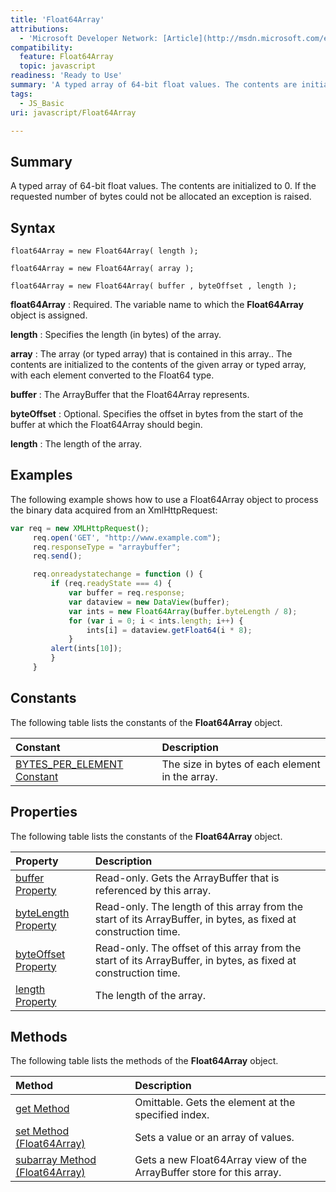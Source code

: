 ```yaml
---
title: 'Float64Array'
attributions:
  - 'Microsoft Developer Network: [Article](http://msdn.microsoft.com/en-us/library/ie/br212931(v=vs.94).aspx)'
compatibility:
  feature: Float64Array
  topic: javascript
readiness: 'Ready to Use'
summary: 'A typed array of 64-bit float values. The contents are initialized to 0. If the requested number of bytes could not be allocated an exception is raised.'
tags:
  - JS_Basic
uri: javascript/Float64Array

---
```

## Summary

A typed array of 64-bit float values. The contents are initialized to 0. If the requested number of bytes could not be allocated an exception is raised.

## Syntax

    float64Array = new Float64Array( length );

    float64Array = new Float64Array( array );

    float64Array = new Float64Array( buffer , byteOffset , length );

**float64Array**
:   Required. The variable name to which the **Float64Array** object is assigned.

**length**
:   Specifies the length (in bytes) of the array.

**array**
:   The array (or typed array) that is contained in this array.. The contents are initialized to the contents of the given array or typed array, with each element converted to the Float64 type.

**buffer**
:   The ArrayBuffer that the Float64Array represents.

**byteOffset**
:   Optional. Specifies the offset in bytes from the start of the buffer at which the Float64Array should begin.

**length**
:   The length of the array.

## Examples

The following example shows how to use a Float64Array object to process the binary data acquired from an XmlHttpRequest:

``` js
var req = new XMLHttpRequest();
     req.open('GET', "http://www.example.com");
     req.responseType = "arraybuffer";
     req.send();

     req.onreadystatechange = function () {
         if (req.readyState === 4) {
             var buffer = req.response;
             var dataview = new DataView(buffer);
             var ints = new Float64Array(buffer.byteLength / 8);
             for (var i = 0; i < ints.length; i++) {
                 ints[i] = dataview.getFloat64(i * 8);
             }
         alert(ints[10]);
         }
     }
```

## Constants

The following table lists the constants of the **Float64Array** object.

|Constant|Description|
|:-------|:----------|
|[BYTES\_PER\_ELEMENT Constant](/javascript/Float64Array/BYTES_PER_ELEMENT)|The size in bytes of each element in the array.|

## Properties

The following table lists the constants of the **Float64Array** object.

|Property|Description|
|:-------|:----------|
|[buffer Property](/javascript/Float64Array/byteLength)|Read-only. Gets the ArrayBuffer that is referenced by this array.|
|[byteLength Property](/javascript/Float64Array/byteLength)|Read-only. The length of this array from the start of its ArrayBuffer, in bytes, as fixed at construction time.|
|[byteOffset Property](/javascript/Float64Array/length)|Read-only. The offset of this array from the start of its ArrayBuffer, in bytes, as fixed at construction time.|
|[length Property](/javascript/Float64Array/length)|The length of the array.|

## Methods

The following table lists the methods of the **Float64Array** object.

|Method|Description|
|:-----|:----------|
|[get Method](/javascript/Float64Array/get)|Omittable. Gets the element at the specified index.|
|[set Method (Float64Array)](/javascript/Float64Array/set)|Sets a value or an array of values.|
|[subarray Method (Float64Array)](/javascript/Float64Array/subarray)|Gets a new Float64Array view of the ArrayBuffer store for this array.|

